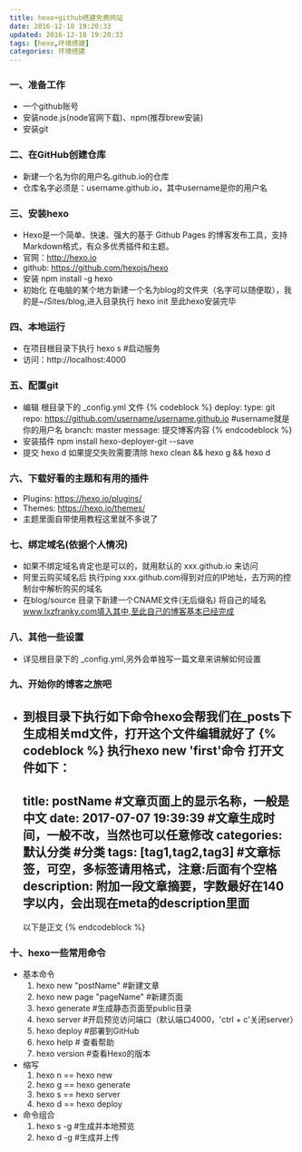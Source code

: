 ```yaml
---
title: hexo+github搭建免费网站
date: 2016-12-10 19:20:33
updated: 2016-12-10 19:20:33
tags: [hexo,环境搭建]
categories: 环境搭建
---
```


### 一、准备工作
 * 一个github账号
 * 安装node.js(node官网下载)、npm(推荐brew安装)
 * 安装git

### 二、在GitHub创建仓库
 * 新建一个名为你的用户名.github.io的仓库
 * 仓库名字必须是：username.github.io，其中username是你的用户名

### 三、安装hexo
 * Hexo是一个简单、快速、强大的基于 Github Pages 的博客发布工具，支持Markdown格式，有众多优秀插件和主题。
 * 官网：http://hexo.io
 * github: https://github.com/hexojs/hexo
 * 安装 npm install -g hexo
 * 初始化 在电脑的某个地方新建一个名为blog的文件夹（名字可以随便取），我的是~/Sites/blog,进入目录执行 hexo init
 至此hexo安装完毕
 
### 四、本地运行
 * 在项目根目录下执行 hexo s #启动服务
 * 访问：http://localhost:4000

### 五、配置git
 * 编辑 根目录下的 _config.yml 文件
 {% codeblock %}
 deploy:
     type: git
     repo: https://github.com/username/username.github.io  #username就是你的用户名
     branch: master
     message: 提交博客内容
 {% endcodeblock %}
 * 安装插件 npm install hexo-deployer-git --save
 * 提交 hexo d  如果提交失败需要清除 hexo clean && hexo g && hexo d

### 六、下载好看的主题和有用的插件
 * Plugins: https://hexo.io/plugins/
 * Themes: https://hexo.io/themes/
 * 主题里面自带使用教程这里就不多说了

### 七、绑定域名(依据个人情况)
 * 如果不绑定域名肯定也是可以的，就用默认的 xxx.github.io 来访问
 * 阿里云购买域名后 执行ping xxx.github.com得到对应的IP地址，去万网的控制台中解析购买的域名
 * 在blog/source 目录下新建一个CNAME文件(无后缀名) 将自己的域名 www.lxzfranky.com填入其中,至此自己的博客基本已经完成

### 八、其他一些设置
 * 详见根目录下的 _config.yml,另外会单独写一篇文章来讲解如何设置
 
### 九、开始你的博客之旅吧
 * 到根目录下执行如下命令hexo会帮我们在_posts下生成相关md文件，打开这个文件编辑就好了
    {% codeblock %}
    执行hexo new 'first'命令
    打开文件如下：
    ---
    title: postName #文章页面上的显示名称，一般是中文
    date: 2017-07-07 19:39:39 #文章生成时间，一般不改，当然也可以任意修改
    categories: 默认分类 #分类
    tags: [tag1,tag2,tag3] #文章标签，可空，多标签请用格式，注意:后面有个空格
    description: 附加一段文章摘要，字数最好在140字以内，会出现在meta的description里面
    ---
    以下是正文
    {% endcodeblock %}
    
### 十、hexo一些常用命令
 * 基本命令
    1. hexo new "postName" #新建文章
    2. hexo new page "pageName" #新建页面
    3. hexo generate #生成静态页面至public目录
    4. hexo server #开启预览访问端口（默认端口4000，'ctrl + c'关闭server）
    5. hexo deploy #部署到GitHub
    6. hexo help  # 查看帮助
    7. hexo version  #查看Hexo的版本
 * 缩写
    1. hexo n == hexo new
    2. hexo g == hexo generate
    3. hexo s == hexo server
    4. hexo d == hexo deploy
 * 命令组合
    1. hexo s -g #生成并本地预览
    2. hexo d -g #生成并上传

